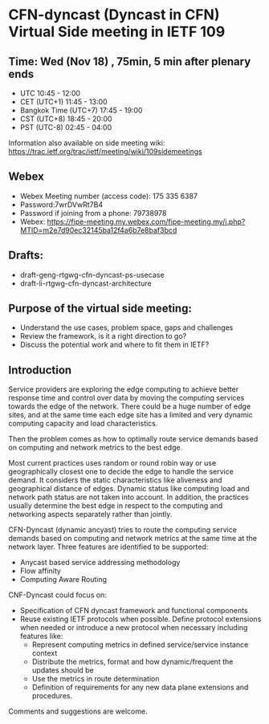 # CFN-dyncast (Dyncast in CFN) Virtual Side meeting in IETF 109

## Time: Wed (Nov 18) , 75min, 5 min after plenary ends
  - UTC 10:45 - 12:00
  - CET (UTC+1) 11:45 - 13:00
  - Bangkok Time (UTC+7) 17:45 - 19:00
  - CST (UTC+8) 18:45 - 20:00
  - PST (UTC-8) 02:45 - 04:00

Information also available on side meeting wiki: https://trac.ietf.org/trac/ietf/meeting/wiki/109sidemeetings

## Webex
- Webex Meeting number (access code): 175 335 6387 
- Password:7wrDVwRt7B4
- Password if joining from a phone: 79738978
- Webex: https://fipe-meeting.my.webex.com/fipe-meeting.my/j.php?MTID=m2e7d90ec32145ba12f4a6b7e8baf3bcd


## Drafts:
- draft-geng-rtgwg-cfn-dyncast-ps-usecase
- draft-li-rtgwg-cfn-dyncast-architecture 


## Purpose of the virtual side meeting:
- Understand the use cases, problem space, gaps and challenges
- Review the framework, is it a right direction to go? 
- Discuss the potential work and where to fit them in IETF?

## Introduction
Service providers are exploring the edge computing to achieve better response time and control over data by moving the computing services towards the edge of the network. 
There could be a huge number of edge sites, and at the same time each edge site has a limited and very dynamic computing capacity and load characteristics. 

Then the problem comes as how to optimally route service demands based on computing and network metrics to the best edge. 

Most current practices uses random or round robin way or use geographically closest one to decide the edge to handle the service demand. It considers the static characteristics like aliveness and geographical distance of edges. Dynamic status like computing load and network path status are not taken into account. In addition, the practices usually determine the best edge in respect to the computing and networking aspects separately rather than jointly.  

CFN-Dyncast (dynamic ancyast) tries to route the computing service demands based on computing and network metrics at the same time at the network layer. Three features are identified to be supported:
* Anycast based service addressing methodology 
* Flow affinity
* Computing Aware Routing

CNF-Dyncast could focus on:
* Specification of CFN dyncast framework and functional components 
* Reuse existing IETF protocols when possible. Define protocol extensions when needed or introduce a new protocol when necessary including features like:
  - Represent computing metrics in defined service/service instance context 
  - Distribute the metrics, format and how dynamic/frequent the updates should be
  - Use the metrics in route determination
  - Definition of requirements for any new data plane extensions and procedures.

Comments and suggestions are welcome. 




